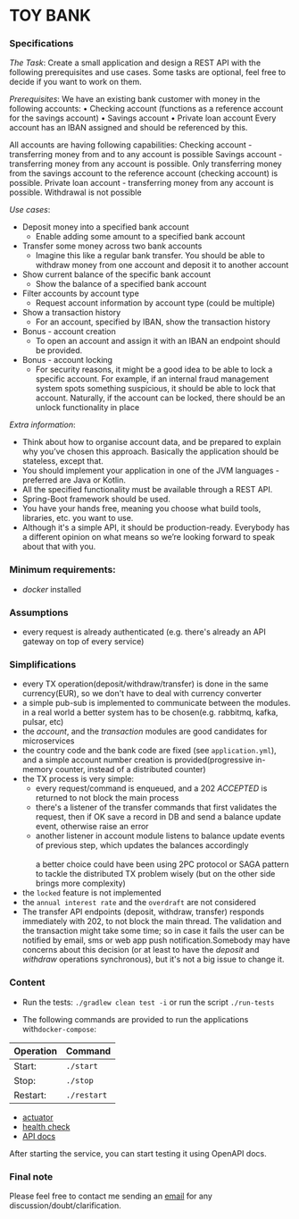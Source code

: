 # TOY BANK

### Specifications

_The Task_:
Create a small application and design a REST API with the following prerequisites and use
cases. Some tasks are optional, feel free to decide if you want to work on them.

_Prerequisites_:
We have an existing bank customer with money in the following accounts:
• Checking account (functions as a reference account for the savings account)
• Savings account
• Private loan account
Every account has an IBAN assigned and should be referenced by this.

All accounts are having following capabilities:
Checking account - transferring money from and to any account is possible
Savings account - transferring money from any account is possible. Only transferring
money from the savings account to the reference account (checking account) is possible.
Private loan account - transferring money from any account is possible. Withdrawal is not
possible

_Use cases_:
* Deposit money into a specified bank account
  * Enable adding some amount to a specified bank account
* Transfer some money across two bank accounts
  * Imagine this like a regular bank transfer. You should be able to withdraw money
from one account and deposit it to another account
* Show current balance of the specific bank account
  * Show the balance of a specified bank account
* Filter accounts by account type
  * Request account information by account type (could be multiple)
* Show a transaction history
  * For an account, specified by IBAN, show the transaction history
* Bonus - account creation
  * To open an account and assign it with an IBAN an endpoint should be provided.
* Bonus - account locking
  * For security reasons, it might be a good idea to be able to lock a specific account.
For example, if an internal fraud management system spots something suspicious,
it should be able to lock that account. Naturally, if the account can be locked, there
should be an unlock functionality in place

_Extra information_:
  * Think about how to organise account data, and be prepared to explain why you’ve
chosen this approach. Basically the application should be stateless, except that.
  * You should implement your application in one of the JVM languages - preferred are Java
or Kotlin.
  * All the specified functionality must be available through a REST API.
  * Spring-Boot framework should be used.
  * You have your hands free, meaning you choose what build tools, libraries, etc. you want
to use.
  * Although it's a simple API, it should be production-ready. Everybody has a different
opinion on what means so we’re looking forward to speak about that with you.

### Minimum requirements:
* _docker_ installed

### Assumptions
* every request is already authenticated (e.g. there's already an API gateway on top of every service)

### Simplifications
* every TX operation(deposit/withdraw/transfer) is done in the same currency(EUR), so we don't have to deal with currency converter
* a simple pub-sub is implemented to communicate between the modules. in a real world a better system has to be chosen(e.g. rabbitmq, kafka, pulsar, etc)
* the _account_, and the _transaction_ modules are good candidates for microservices
* the country code and the bank code are fixed (see `application.yml`), and a simple account number creation is provided(progressive in-memory counter, instead of a distributed counter)
* the TX process is very simple:
  * every request/command is enqueued, and a 202 _ACCEPTED_ is returned to not block the main process
  * there's a listener of the transfer commands that first validates the request, then if OK save a record in DB and send a balance update event, otherwise raise an error
  * another listener in account module listens to balance update events of previous step, which updates the balances accordingly
  <br /><br />
  a better choice could have been using 2PC protocol or SAGA pattern to tackle the distributed TX problem wisely (but on the other side brings more complexity)
* the `locked` feature is not implemented
* the `annual interest rate` and the `overdraft` are not considered
* The transfer API endpoints (deposit, withdraw, transfer) responds immediately with 202, to not block the main thread. The validation and the transaction might take some time; so in case it fails the user can be notified by email, sms or web app push notification.Somebody may have concerns about this decision (or at least to have the _deposit_ and _withdraw_ operations synchronous), but it's not a big issue to change it.

### Content

* Run the tests: `./gradlew clean test -i` or run the script `./run-tests`

* The following commands are provided to run the applications with`docker-compose`:

Operation | Command
--------- | ----------
Start:    | `./start`
Stop:     | `./stop`
Restart:  | `./restart`

- [actuator](http://localhost:8080/actuato)
- [health check](http://localhost:8080/actuator/health)
- [API docs](http://localhost:8080/swagger-ui/index.html?configUrl=/v3/api-docs/swagger-config)

After starting the service, you can start testing it using OpenAPI docs.

### Final note
Please feel free to contact me sending an [email](mailto:led.spaho@gmail.com) for any discussion/doubt/clarification.
